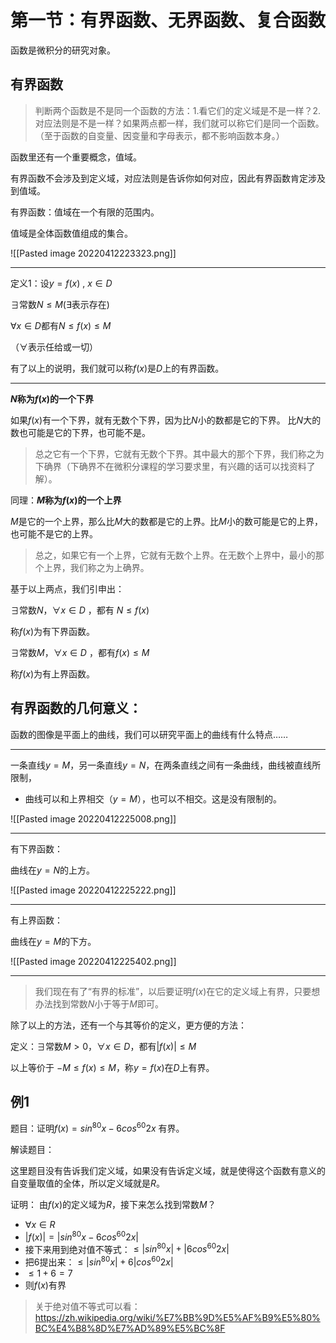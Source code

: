# 第一节：有界函数、无界函数、复合函数

函数是微积分的研究对象。

## 有界函数

> 判断两个函数是不是同一个函数的方法：1.看它们的定义域是不是一样？2.对应法则是不是一样？如果两点都一样，我们就可以称它们是同一个函数。（至于函数的自变量、因变量和字母表示，都不影响函数本身。）

函数里还有一个重要概念，值域。

有界函数不会涉及到定义域，对应法则是告诉你如何对应，因此有界函数肯定涉及到值域。

有界函数：值域在一个有限的范围内。

值域是全体函数值组成的集合。

![[Pasted image 20220412223323.png]]

---

定义1：设$y=f(x)$ , $x\in D$

$\exists$常数$N \leq M$($\exists$表示存在)

$\forall x \in D$都有$N \leq f(x) \leq M$

（$\forall$表示任给或一切）

有了以上的说明，我们就可以称$f(x)$是$D$上的有界函数。

---

**$N$称为$f(x)$的一个下界**
 
 如果$f(x)$有一个下界，就有无数个下界，因为比$N$小的数都是它的下界。
比$N$大的数也可能是它的下界，也可能不是。

> 总之它有一个下界，它就有无数个下界。其中最大的那个下界，我们称之为下确界（下确界不在微积分课程的学习要求里，有兴趣的话可以找资料了解）。

同理：**$M$称为$f(x)$的一个上界**

$M$是它的一个上界，那么比$M$大的数都是它的上界。比$M$小的数可能是它的上界，也可能不是它的上界。

> 总之，如果它有一个上界，它就有无数个上界。在无数个上界中，最小的那个上界，我们称之为上确界。

基于以上两点，我们引申出：

$\exists$常数$N$，$\forall x \in D$ ，都有 $N \leq f(x)$

称$f(x)$为有下界函数。

$\exists$常数$M$，$\forall x \in D$ ，都有$f(x) \leq M$

称$f(x)$为有上界函数。

## 有界函数的几何意义：

函数的图像是平面上的曲线，我们可以研究平面上的曲线有什么特点……

---

一条直线$y=M$，另一条直线$y=N$，在两条直线之间有一条曲线，曲线被直线所限制，
- 曲线可以和上界相交（$y=M$），也可以不相交。这是没有限制的。

![[Pasted image 20220412225008.png]]

---

有下界函数：

曲线在$y=N$的上方。

![[Pasted image 20220412225222.png]]

---

有上界函数：

曲线在$y=M$的下方。

![[Pasted image 20220412225402.png]]

---

> 我们现在有了“有界的标准”，以后要证明$f(x)$在它的定义域上有界，只要想办法找到常数$N$小于等于$M$即可。

除了以上的方法，还有一个与其等价的定义，更方便的方法：

定义：$\exists$常数$M>0$，$\forall x \in D$，都有$\left\lvert f(x) \right\rvert \leq M$

以上等价于 $-M \leq f(x) \leq M$，称$y=f(x)$在$D$上有界。

## 例1

题目：证明$f(x)=sin^{80}x-6cos^{60}2x$ 有界。

解读题目：

这里题目没有告诉我们定义域，如果没有告诉定义域，就是使得这个函数有意义的自变量取值的全体，所以定义域就是$R$。

证明： 由$f(x)$的定义域为$R$，接下来怎么找到常数$M$？

- $\forall x \in R$
- $\left\lvert f(x) \right\rvert = \left\lvert sin^{80}x-6cos^{60}2x \right\rvert$
- 接下来用到绝对值不等式：$\leq  \left\lvert sin^{80}x \right\rvert + \left\lvert 6cos^{60}2x \right\rvert$
- 把6提出来：$\leq   \left\lvert sin^{80}x \right\rvert + 6 \left\lvert cos^{60}2x \right\rvert$
- $\leq 1 + 6 = 7$
- 则$f(x)$有界

> 关于绝对值不等式可以看：https://zh.wikipedia.org/wiki/%E7%BB%9D%E5%AF%B9%E5%80%BC%E4%B8%8D%E7%AD%89%E5%BC%8F